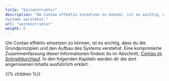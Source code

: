 ```yaml
---
title: "Seitenstruktur"
description: "Um Contao effektiv einsetzen zu können, ist es wichtig, dass du die Grundprinzipien und den Aufbau des 
Systems verstehst."
url: "seitenstruktur"
weight: 6
---
```


Um Contao effektiv einsetzen zu können, ist es wichtig, dass du die Grundprinzipien und den Aufbau des Systems 
verstehst. Eine komprimierte Zusammenfassung dieser Informationen findest du im Abschnitt, 
[Contao im Schnelldurchlauf](../einleitung/contao-im-schnelldurchlauf/#contao-im-schnelldurchlauf). In den 
folgenden Kapiteln werden dir die dort angerissenen Inhalte ausführlich erklärt.

{{% children %}}

